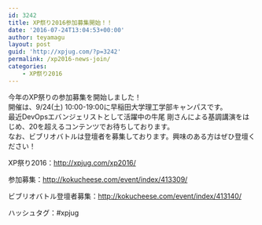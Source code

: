 ```yaml
---
id: 3242
title: XP祭り2016参加募集開始！！
date: '2016-07-24T13:04:53+00:00'
author: teyamagu
layout: post
guid: 'http://xpjug.com/?p=3242'
permalink: /xp2016-news-join/
categories:
    - XP祭り2016
---
```


今年のXP祭りの参加募集を開始しました！  
開催は、9/24(土) 10:00-19:00に早稲田大学理工学部キャンパスです。  
最近DevOpsエバンジェリストとして活躍中の牛尾 剛さんによる基調講演をはじめ、20を超えるコンテンツでお待ちしております。  
なお、ビブリオバトルは登壇者を募集しております。興味のある方はぜひ登壇ください！

XP祭り2016：<http://xpjug.com/xp2016/>

参加募集：<http://kokucheese.com/event/index/413309/>

ビブリオバトル登壇者募集：<http://kokucheese.com/event/index/413140/>

ハッシュタグ：#xpjug